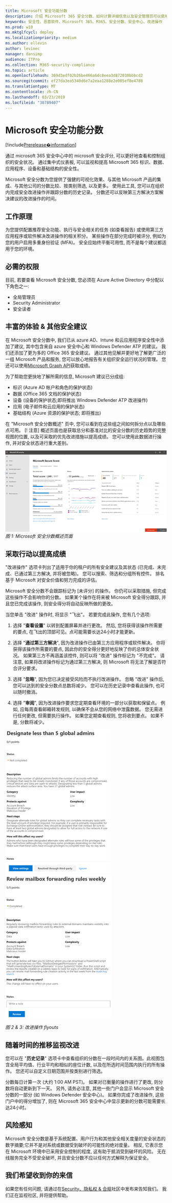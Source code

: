 ```yaml
---
title: Microsoft 安全功能分数
description: 介绍 Microsoft 365 安全分数、如何计算详细信息以及安全管理员可以使用它的方式。
keywords: 安全性、恶意软件、Microsoft 365、M365、安全分数、安全中心、改进操作
ms.prod: w10
ms.mktglfcycl: deploy
ms.localizationpriority: medium
ms.author: ellevin
author: levinec
manager: dansimp
audience: ITPro
ms.collection: M365-security-compliance
ms.topic: article
ms.openlocfilehash: 369d3edf02b26be466a6dc8eea3d872030bbbcd2
ms.sourcegitcommit: ef27da3ea5340d6e7a2eaa1288e2e005ef8e4788
ms.translationtype: MT
ms.contentlocale: zh-CN
ms.lasthandoff: 03/23/2019
ms.locfileid: "30789407"
---
```

# <a name="microsoft-secure-score"></a>Microsoft 安全功能分数

[!include[Prerelease�information](prerelease.md)]

通过 microsoft 365 安全中心中的 microsoft 安全评分, 可以更好地查看和控制组织的安全状况。 通过集中式仪表板, 可以监视和提高 Microsoft 365 标识、数据、应用程序、设备和基础结构的安全性。

Microsoft 安全分数为您提供了强健的可视化效果、与其他 Microsoft 产品的集成、与其他公司的分数比较、按类别筛选, 以及更多。 使用此工具, 您可以在组织内完成安全改进操作并跟踪分数的历史记录。 分数还可以反映第三方解决方案解决建议的改进操作的时间。  

## <a name="how-it-works"></a>工作原理

为您提供配置推荐安全功能、执行与安全相关的任务 (如查看报告) 或使用第三方应用程序或软件解决改进操作的相关积分。 某些操作在部分完成时被评分, 例如为您的用户启用多重身份验证 (MFA)。 安全应始终平衡可用性, 而不是每个建议都适用于您的环境。

## <a name="required-permissions"></a>必需的权限

目前, 若要查看 Microsoft 安全分数, 您必须在 Azure Active Directory 中分配以下角色之一:

* 全局管理员
* Security Administrator
* 安全读者

## <a name="rich-experiences--additional-security-recommendations"></a>丰富的体验 & 其他安全建议

在 Microsoft 安全分数中, 我们已从 azure AD、Intune 和云应用程序安全性中添加了建议, 其中包含来自 azure 安全中心和 Windows Defender ATP 的建议。 我们还添加了更为多的 Office 365 安全建议。 通过其他见解并更好地了解更广泛的一组 Microsoft 产品和服务, 您可以放心地报告有关组织安全运行状况的管理。 您还可以使用[Microsoft Graph API](https://docs.microsoft.com/graph/api/resources/securescores?view=graph-rest-beta)获取成绩。

为了帮助您更快地了解所需的信息, Microsoft 建议已分成组:

* 标识 (Azure AD 帐户和角色的保护状态)
* 数据 (Office 365 文档的保护状态)
* 设备 (设备的保护状态;即将推出 Windows Defender ATP 改进操作)
* 应用 (电子邮件和云应用的保护状态)
* 基础结构 (Azure 资源的保护状态; 即将推出)

在 "Microsoft 安全分数概述" 页中, 您可以看到在这些组之间如何拆分点以及哪些点可用。 [! 注意] 概述页面也是获取总分和基准对比的安全分数的历史趋势的完整视图的位置, 以及可采取的优先改进措施以提高成绩。 您可以使用此数据进行操作, 并对安全状态进行重大差别。  

![M365 主页](./media/secure-score/homepage-original.png)
*图 1: Microsoft 安全分数概述页面*

## <a name="take-action-to-improve-your-score"></a>采取行动以提高成绩

"改进操作" 选项卡列出了适用于你的租户的所有安全建议及其状态 (已完成、未完成、已通过第三方解决, 并将被忽略)。 您可以搜索、筛选和分组所有控件。  排名基于 Microsoft 对安全价值和努力完成的评估。

Microsoft 安全分数不会跟踪标记为 [未评分] 的操作。 你仍可以采取措施, 但完成这些操作不会影响你的分数。 如果某个操作在将来被 Microsoft 安全得分跟踪, 并且您已完成该操作, 则安全得分将自动反映所做的更改。

当您单击 "改进" 操作时, 将显示 "飞出"。 若要完成此操作, 您有几个选项:

1. 选择 "**查看设置**" 以转到配置屏幕并进行更改。 然后, 您将获得该操作所需要的要点, 在飞出的顶部可见。点可能需要长达24小时才能更新。

2. 选择 "**通过第三方解决**", 因为改进操作已由第三方应用程序或软件解决。 你将获得该操作所需要的要点, 因此你的安全得分更好地反映了你的总体安全状况。 如果第三方不再涵盖该控件, 则可以将 "改进" 操作标记为 "不完成"。 请注意, 如果将改进操作标记为通过第三方解决, 则 Microsoft 将无法了解是否符合评分要求。

3. 选择 "**忽略**", 因为您已决定接受风险而不执行改进操作。 忽略 "改进" 操作后, 您可以达到的安全分数点总数将减少。 您可以在历史记录中查看此操作, 也可以随时撤消。

4. 选择 "**审阅**", 因为改进操作要求您定期查看环境的一部分以获取和保留点。 例如, 应每周查看邮箱转发规则, 以确保不会从您的网络中泄露数据。 您无需进行任何更改, 但需要执行操作。 如果您定期查看规则, 您将收到要点。 如果不是, 分数将减少。

![M365 主页](./media/secure-score/secure-score1x450.png) ![M365 主页](./media/secure-score/secure-score2x450.png)

*图 2 & 3: 改进操作 flyouts*

## <a name="monitor-improvements-over-time"></a>随着时间的推移监视改进

您可以在 "**历史记录**" 选项卡中查看组织的分数在一段时间内的关系图。此视图包含全局平均值、行业平均和相似的座位计数, 以及在所选时间范围内执行的所有操作。 您还可以自定义日期范围并按类别进行筛选。

分数每日计算一次 (大约 1:00 AM PST)。 如果对已衡量的操作进行了更改, 则分数将自动更新到下一天。 另外, 请务必注意, 其他一些门户会显示 Microsoft 安全分数的一部分 (如 Windows Defender 安全中心)。 如果你完成了改进操作, 这些门户中的得分增加了, 则在 Microsoft 365 安全中心中显示更新的分数可能需要长达24小时。  

## <a name="risk-awareness"></a>风险感知

Microsoft 安全分数是基于系统配置、用户行为和其他安全相关度量的安全状态的数字摘要;它并不是对系统或数据受到破坏的可能性的绝对度量。 相反, 它表示您在 Microsoft 环境中已采用安全控制的程度, 这有助于抵消受到破坏的风险。 无在线服务完全不受安全破坏, 并且安全分数不应以任何方式解释为保证安全。

## <a name="we-want-to-hear-from-you"></a>我们希望收到你的来信

如果您有任何问题, 请通过在[Security、隐私权 & 合规](https://techcommunity.microsoft.com/t5/Security-Privacy-Compliance/bd-p/security_privacy)社区中发布来告知我们。 我们正在监视社区, 并将提供帮助。